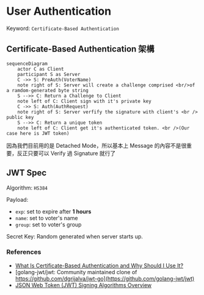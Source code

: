# User Authentication

Keyword: `Certificate-Based Authentication`

## Certificate-Based Authentication 架構

```mermaid
sequenceDiagram
    actor C as Client
    participant S as Server
    C ->> S: PreAuth(VoterName)
    note right of S: Server will create a challenge comprised <br/>of a ramdom-generated byte string
    S -->> C: Return a Challenge to Client
    note left of C: Client sign with it's private key
    C ->> S: Auth(AuthRequest)
    note right of S: Server verfify the signature with client's <br /> public key
    S -->> C: Return a unique token
    note left of C: Client get it's authenticated token. <br />(Our case here is JWT token)
```

因為我們目前用的是 Detached Mode，所以基本上 Message 的內容不是很重要，反正只要可以 Verify 過 Signature 就行了

## JWT Spec

Algorithm: `HS384`

Payload:

- `exp`: set to expire after **1 hours**
- `name`: set to voter's name
- `group`: set to voter's group

Secret Key: Random generated when server starts up.

### References

- [What Is Certificate-Based Authentication and Why Should I Use It?](https://www.globalsign.com/en/blog/what-is-certificate-based-authentication)
- [golang-jwt/jwt: Community maintained clone of https://github.com/dgrijalva/jwt-go](https://github.com/golang-jwt/jwt)
- [JSON Web Token (JWT) Signing Algorithms Overview](https://auth0.com/blog/json-web-token-signing-algorithms-overview/)
